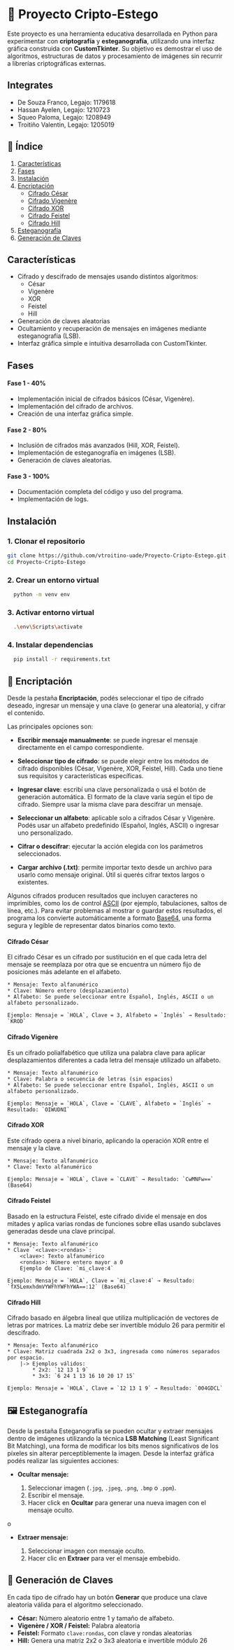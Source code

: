 # 🔐 Proyecto Cripto-Estego

Este proyecto es una herramienta educativa desarrollada en Python para experimentar con **criptografía** y **esteganografía**, utilizando una interfaz gráfica construida con **CustomTkinter**. Su objetivo es demostrar el uso de algoritmos, estructuras de datos y procesamiento de imágenes sin recurrir a librerías criptográficas externas.

## Integrates

- De Souza Franco, Legajo: 1179618
- Hassan Ayelen, Legajo: 1210723
- Squeo Paloma, Legajo: 1208949
- Troitiño Valentin, Legajo:  1205019

## 📁 Índice

1. [Características](#características)
2. [Fases](#fases)
3. [Instalación](#instalación)
4. [Encriptación](#-encriptación)
    * [Cifrado César](#cifrado-césar)
    * [Cifrado Vigenère](#cifrado-vigenère)
    * [Cifrado XOR](#cifrado-xor)
    * [Cifrado Feistel](#cifrado-feistel)
    * [Cifrado Hill](#cifrado-hill)
5. [Esteganografía](#-esteganografía)
6. [Generación de Claves](#-generación-de-claves)

## Características

- Cifrado y descifrado de mensajes usando distintos algoritmos:
  - César
  - Vigenère
  - XOR
  - Feistel
  - Hill
- Generación de claves aleatorias
- Ocultamiento y recuperación de mensajes en imágenes mediante esteganografía (LSB).
- Interfaz gráfica simple e intuitiva desarrollada con CustomTkinter.

## Fases

#### Fase 1 - 40%
- Implementación inicial de cifrados básicos (César, Vigenère).
- Implementación del cifrado de archivos.
- Creación de una interfaz gráfica simple.
#### Fase 2 - 80%
- Inclusión de cifrados más avanzados (Hill, XOR, Feistel).
- Implementación de esteganografía en imágenes (LSB).
- Generación de claves aleatorias.
#### Fase 3 - 100%
- Documentación completa del código y uso del programa.
- Implementación de logs.

## Instalación

### 1. Clonar el repositorio
```bash
git clone https://github.com/vtroitino-uade/Proyecto-Cripto-Estego.git
cd Proyecto-Cripto-Estego
```
### 2. Crear un entorno virtual
```bash
  python -m venv env
```
### 3. Activar entorno virtual
```bash
  .\env\Scripts\activate
```
### 4. Instalar dependencias
```bash
  pip install -r requirements.txt
```

## 🔐 Encriptación

Desde la pestaña **Encriptación**, podés seleccionar el tipo de cifrado deseado, ingresar un mensaje y una clave (o generar una aleatoria), y cifrar el contenido.

Las principales opciones son:

* **Escribir mensaje manualmente**: se puede ingresar el mensaje directamente en el campo correspondiente.

* **Seleccionar tipo de cifrado**: se puede elegir entre los métodos de cifrado disponibles (César, Vigenère, XOR, Feistel, Hill). Cada uno tiene sus requisitos y características específicas.

* **Ingresar clave**: escribí una clave personalizada o usá el botón de generación automática. El formato de la clave varía según el tipo de cifrado. Siempre usar la misma clave para descifrar un mensaje.

* **Seleccionar un alfabeto**: aplicable solo a cifrados César y Vigenère. Podés usar un alfabeto predefinido (Español, Inglés, ASCII) o ingresar uno personalizado.

* **Cifrar o descifrar**: ejecutar la acción elegida con los parámetros seleccionados.

* **Cargar archivo (.txt)**: permite importar texto desde un archivo para usarlo como mensaje original. Útil si querés cifrar textos largos o existentes.

Algunos cifrados producen resultados que incluyen caracteres no imprimibles, como los de control [ASCII](https://elcodigoascii.com.ar/) (por ejemplo, tabulaciones, saltos de línea, etc.). Para evitar problemas al mostrar o guardar estos resultados, el programa los convierte automáticamente a formato [Base64](https://kapilyadav22.medium.com/base-64-encoding-502e522bb3ad), una forma segura y legible de representar datos binarios como texto.

#### Cifrado César

El cifrado César es un cifrado por sustitución en el que cada letra del mensaje se reemplaza por otra que se encuentra un número fijo de posiciones más adelante en el alfabeto.
```
* Mensaje: Texto alfanumérico
* Clave: Número entero (desplazamiento)
* Alfabeto: Se puede seleccionar entre Español, Inglés, ASCII o un alfabeto personalizado.

Ejemplo: Mensaje = `HOLA`, Clave = 3, Alfabeto = `Inglés` → Resultado: `KROD`
```

#### Cifrado Vigenère

Es un cifrado polialfabético que utiliza una palabra clave para aplicar desplazamientos diferentes a cada letra del mensaje utilizado un alfabeto.
```
* Mensaje: Texto alfanumérico
* Clave: Palabra o secuencia de letras (sin espacios)
* Alfabeto: Se puede seleccionar entre Español, Inglés, ASCII o un alfabeto personalizado.

Ejemplo: Mensaje = `HOLA`, Clave = `CLAVE`, Alfabeto = `Inglés` → Resultado: `OIWUDNI`
```

#### Cifrado XOR

Este cifrado opera a nivel binario, aplicando la operación XOR entre el mensaje y la clave.
```
* Mensaje: Texto alfanumérico
* Clave: Texto alfanumérico

Ejemplo: Mensaje = `HOLA`, Clave = `CLAVE` → Resultado: `CwMNFw==` (Base64)
```

#### Cifrado Feistel

Basado en la estructura Feistel, este cifrado divide el mensaje en dos mitades y aplica varias rondas de funciones sobre ellas usando subclaves generadas desde una clave principal.
```
* Mensaje: Texto alfanumérico
* Clave `<clave>:<rondas>`:
    <clave>: Texto alfanumérico
    <rondas>: Número entero mayor a 0
    Ejemplo de Clave: `mi_clave:4`

Ejemplo: Mensaje = `HOLA`, Clave = `mi_clave:4` → Resultado: `fX5LemxhdmVYWFhYWFhYWA==:12` (Base64)
```
#### Cifrado Hill

Cifrado basado en álgebra lineal que utiliza multiplicación de vectores de letras por matrices. La matriz debe ser invertible módulo 26 para permitir el descifrado.
```
* Mensaje: Texto alfanumérico
* Clave: Matriz cuadrada 2x2 o 3x3, ingresada como números separados por espacio.
    |-> Ejemplos válidos:
        * 2x2: `12 13 1 9`
        * 3x3: `6 24 1 13 16 10 20 17 15`

Ejemplo: Mensaje = `HOLA`, Clave = `12 13 1 9` → Resultado: `004GDCL`
```
## 🖼 Esteganografía
Desde la pestaña Esteganografía se pueden ocultar y extraer mensajes dentro de imágenes utilizando la técnica **LSB Matching** (Least Significant Bit Matching), una forma de modificar los bits menos significativos de los píxeles sin alterar perceptiblemente la imagen. Desde la interfaz gráfica podés realizar las siguientes acciones:

* **Ocultar mensaje:**

  1. Seleccionar imagen (`.jpg`, `.jpeg`, `.png`, `.bmp` o `.ppm`).
  2. Escribir el mensaje.
  3. Hacer click en **Ocultar** para generar una nueva imagen con el mensaje oculto.

o

* **Extraer mensaje:**

  1. Seleccionar imagen con mensaje oculto.
  2. Hacer clic en **Extraer** para ver el mensaje embebido.

## 🔑 Generación de Claves

En cada tipo de cifrado hay un botón **Generar** que produce una clave aleatoria válida para el algoritmo seleccionado.

* **César:** Número aleatorio entre 1 y tamaño de alfabeto.
* **Vigenère / XOR / Feistel:** Palabra aleatoria
* **Feistel:** Formato `clave:rondas`, con clave y rondas aleatorias
* **Hill:** Genera una matriz 2x2 o 3x3 aleatoria e invertible módulo 26
